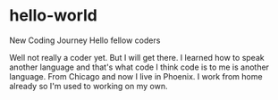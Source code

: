 # hello-world
New Coding Journey 
Hello fellow coders  

Well not really a coder yet. But I will get there. 
I learned how to speak another language and that's what code I think code is to me is another language. 
From Chicago and now I live in Phoenix. 
I work from home already so I'm used to working on my own. 
